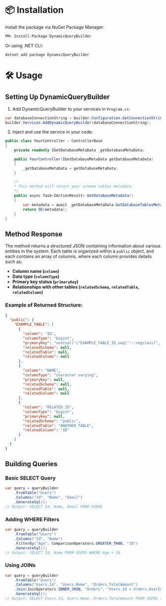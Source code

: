 # 📦 Installation

Install the package via NuGet Package Manager:

```bash
PM> Install-Package DynamicQueryBuilder
```

Or using .NET CLI:

```bash
dotnet add package DynamicQueryBuilder
```

# 🛠 Usage

## Setting Up DynamicQueryBuilder

1. Add DynamicQueryBuilder to your services in `Program.cs`:

```csharp
var databaseConnectionString = builder.Configuration.GetConnectionString("YourConnectionString");
builder.Services.AddDynamicQueryBuilder(databaseConnectionString);
```

2. Inject and use the service in your code:

```csharp
public class YourController : ControllerBase
{
    private readonly IGetDatabaseMetaData _getDatabaseMetaData;

    public YourController(IGetDatabaseMetaData getDatabaseMetaData)
    {
        _getDatabaseMetaData = getDatabaseMetaData;
    }

    /*
    * This method will return your schema tables metadata.
    */
    public async Task<IActionResult> GetDatabaseMetadata()
    {
        var metadata = await _getDatabaseMetaData.GetDatabaseTablesMetaDataAsync(DatabaseDriver.POSTGRESQL); // See available drivers.
        return Ok(metadata);
    }
}
```

## Method Response

The method returns a structured JSON containing information about various entities in the system. Each table is organized within a `public` object, and each contains an array of columns, where each column provides details such as:

- **Column name (`column`)**
- **Data type (`columnType`)**
- **Primary key status (`primaryKey`)**
- **Relationships with other tables (`relatedSchema`, `relatedTable`, `relatedColumn`)**

### Example of Returned Structure:
```json
{
  "public": {
    "EXAMPLE_TABLE": [
      {
        "column": "ID",
        "columnType": "bigint",
        "primaryKey": "nextval('\"EXAMPLE_TABLE_ID_seq\"'::regclass)",
        "relatedSchema": null,
        "relatedTable": null,
        "relatedColumn": null
      },
      {
        "column": "NAME",
        "columnType": "character varying",
        "primaryKey": null,
        "relatedSchema": null,
        "relatedTable": null,
        "relatedColumn": null
      },
      {
        "column": "RELATED_ID",
        "columnType": "bigint",
        "primaryKey": null,
        "relatedSchema": "public",
        "relatedTable": "ANOTHER_TABLE",
        "relatedColumn": "ID"
      }
    ]
  }
}
```


## Building Queries

### Basic SELECT Query

```csharp
var query = queryBuilder
    .FromTable("Users")
    .Columns("Id", "Name", "Email")
    .GenerateSql();
// Output: SELECT Id, Name, Email FROM USERS
```

### Adding WHERE Filters

```csharp
var query = queryBuilder
    .FromTable("Users")
    .Columns("Id", "Name")
    .FilterBy("Age", ComparisonOperators.GREATER_THAN, "18")
    .GenerateSql();
// Output: SELECT Id, Name FROM USERS WHERE Age > 18
```

### Using JOINs

```csharp
var query = queryBuilder
    .FromTable("Users")
    .Columns("Users.Id", "Users.Name", "Orders.TotalAmount")
    .Join(JoinOperators.INNER_JOIN, "Orders", "Users.Id = Orders.UserId")
    .GenerateSql();
// Output: SELECT Users.Id, Users.Name, Orders.TotalAmount FROM USERS INNER JOIN Orders ON Users.Id = Orders.UserId
```